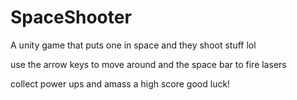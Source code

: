 # SpaceShooter
 A unity game that puts one in space and they shoot stuff lol

 use the arrow keys to move around and the space bar to fire lasers

collect power ups and amass a high score good luck!
